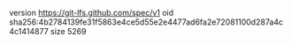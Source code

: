 version https://git-lfs.github.com/spec/v1
oid sha256:4b2784139fe31f5863e4ce5d55e2e4477ad6fa2e72081100d287a4c4c1414877
size 5269
